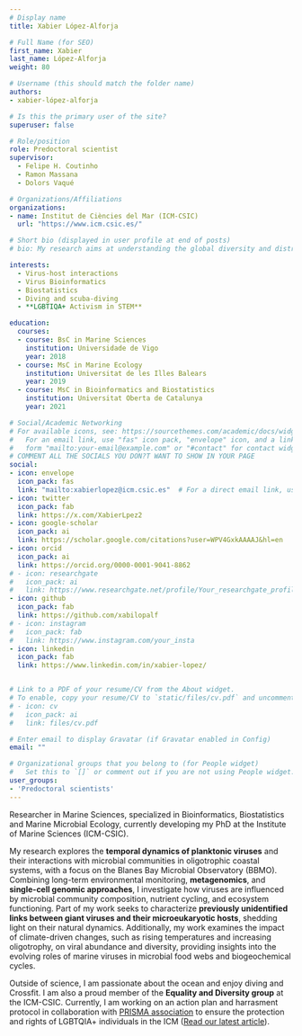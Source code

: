```yaml
---
# Display name
title: Xabier López-Alforja

# Full Name (for SEO)
first_name: Xabier
last_name: López-Alforja
weight: 80

# Username (this should match the folder name)
authors:
- xabier-lópez-alforja

# Is this the primary user of the site?
superuser: false

# Role/position
role: Predoctoral scientist
supervisor: 
  - Felipe H. Coutinho
  - Ramon Massana
  - Dolors Vaqué

# Organizations/Affiliations
organizations:
- name: Institut de Ciències del Mar (ICM-CSIC)
  url: "https://www.icm.csic.es/"

# Short bio (displayed in user profile at end of posts)
# bio: My research aims at understanding the global diversity and distribution of eukaryotic and prokaryotic microbes employing curated phylogenetic frameworks focusing on novel environmental taxa.

interests:
  - Virus-host interactions
  - Virus Bioinformatics
  - Biostatistics
  - Diving and scuba-diving
  - **LGBTIQA+ Activism in STEM**

education:
  courses:
  - course: BsC in Marine Sciences  
    institution: Universidade de Vigo 
    year: 2018  
  - course: MsC in Marine Ecology 
    institution: Universitat de les Illes Balears 
    year: 2019
  - course: MsC in Bioinformatics and Biostatistics 
    institution: Universitat Oberta de Catalunya 
    year: 2021  

# Social/Academic Networking
# For available icons, see: https://sourcethemes.com/academic/docs/widgets/#icons
#   For an email link, use "fas" icon pack, "envelope" icon, and a link in the
#   form "mailto:your-email@example.com" or "#contact" for contact widget.
# COMMENT ALL THE SOCIALS YOU DON?T WANT TO SHOW IN YOUR PAGE
social:
- icon: envelope
  icon_pack: fas
  link: "mailto:xabierlopez@icm.csic.es"  # For a direct email link, use "mailto:test@example.org".
- icon: twitter
  icon_pack: fab
  link: https://x.com/XabierLpez2
- icon: google-scholar
  icon_pack: ai
  link: https://scholar.google.com/citations?user=WPV4GxkAAAAJ&hl=en
- icon: orcid
  icon_pack: ai
  link: https://orcid.org/0000-0001-9041-8862
# - icon: researchgate
#   icon_pack: ai
#   link: https://www.researchgate.net/profile/Your_researchgate_profile
- icon: github
  icon_pack: fab
  link: https://github.com/xabilopalf
# - icon: instagram
#   icon_pack: fab
#   link: https://www.instagram.com/your_insta
- icon: linkedin
  icon_pack: fab
  link: https://www.linkedin.com/in/xabier-lopez/


# Link to a PDF of your resume/CV from the About widget.
# To enable, copy your resume/CV to `static/files/cv.pdf` and uncomment the lines below.
# - icon: cv
#   icon_pack: ai
#   link: files/cv.pdf

# Enter email to display Gravatar (if Gravatar enabled in Config)
email: ""

# Organizational groups that you belong to (for People widget)
#   Set this to `[]` or comment out if you are not using People widget.
user_groups:
- 'Predoctoral scientists'
---
```


Researcher in Marine Sciences, specialized in Bioinformatics, Biostatistics and Marine Microbial Ecology, currently developing my PhD at the Institute of Marine Sciences (ICM-CSIC). 

My research explores the **temporal dynamics of planktonic viruses** and their interactions with microbial communities in oligotrophic coastal systems, with a focus on the Blanes Bay Microbial Observatory (BBMO). Combining long-term environmental monitoring, **metagenomics**, and **single-cell genomic approaches**, I investigate how viruses are influenced by microbial community composition, nutrient cycling, and ecosystem functioning. Part of my work seeks to characterize **previously unidentified links between giant viruses and their microeukaryotic hosts**, shedding light on their natural dynamics. Additionally, my work examines the impact of climate-driven changes, such as rising temperatures and increasing oligotrophy, on viral abundance and diversity, providing insights into the evolving roles of marine viruses in microbial food webs and biogeochemical cycles.

Outside of science, I am passionate about the ocean and enjoy diving and Crossfit. I am also a proud member of the **Equality and Diversity group** at the ICM-CSIC. Currently, I am working on an action plan and harrasment protocol in collaboration with [PRISMA association](https://prismaciencia.org/) to ensure the protection and rights of LGBTQIA+ individuals in the ICM ([Read our latest article](https://www.icm.csic.es/en/news/towards-lgbtiqa-inclusion-science)).
